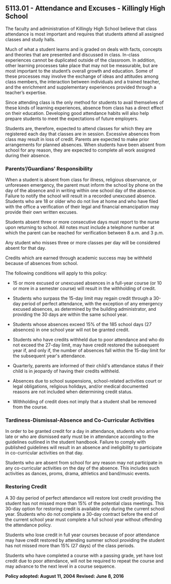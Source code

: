 ## 5113.01 - Attendance and Excuses - Killingly High School

The faculty and administration of Killingly High School believe that class attendance is most important and requires that students attend all assigned classes and study halls.

Much of what a student learns and is graded on deals with facts, concepts and theories that are presented and discussed in class. In-class experiences cannot be duplicated outside of the classroom. In addition, other learning processes take place that may not be measurable, but are most important to the student’s overall growth and education. Some of these processes may involve the exchange of ideas and attitudes among class members, the interaction between individuals and a trained teacher, and the enrichment and supplementary experiences provided through a teacher’s expertise.

Since attending class is the only method for students to avail themselves of these kinds of learning experiences, absence from class has a direct effect on their education. Developing good attendance habits will also help prepare students to meet the expectations of future employers.

Students are, therefore, expected to attend classes for which they are registered each day that classes are in session. Excessive absences from class may result in loss of credit. Parents are expected to make prior arrangements for planned absences. When students have been absent from school for any reason, they are expected to complete all work assigned during their absence.

### Parents’/Guardians’ Responsibility

When a student is absent from class for illness, religious observance, or unforeseen emergency, the parent must inform the school by phone on the day of the absence and in writing within one school day of the absence. Failure to notify the school will result in a recorded unexcused absence.  Students who are 18 or older who do not live at home and who have filed with the office a verification of their legal and financial emancipation may provide their own written excuses.

Students absent three or more consecutive days must report to the nurse upon returning to school. All notes must include a telephone number at which the parent can be reached for verification between 8 a.m. and 3 p.m.

Any student who misses three or more classes per day will be considered absent for that day.

Credits which are earned through academic success may be withheld because of absences from school.

The following conditions will apply to this policy:

*  15 or more excused or unexcused absences in a full-year course (or 10 or more in a semester course) will result in the withholding of credit.

*  Students who surpass the 15-day limit may regain credit through a 30-day period of perfect attendance, with the exception of any emergency excused absences, as determined by the building administrator, and providing the 30 days are within the same school year.

*  Students whose absences exceed 15% of the 185 school days (27 absences) in one school year will not be granted credit.

*  Students who have credits withheld due to poor attendance and who do not exceed the 27-day limit, may have credit restored the subsequent year if, and only if, the number of absences fall within the 15-day limit for the subsequent year's attendance.

*  Quarterly, parents are informed of their child's attendance status if their child is in jeopardy of having their credits withheld.

*  Absences due to school suspensions, school-related activities court or legal obligations, religious holidays, and/or medical documented reasons are not included when determining credit status.

*  Withholding of credit does not imply that a student shall be removed from the course.

### Tardiness-Dismissal-Absence and Co-Curricular Activities

In order to be granted credit for a day in attendance, students who arrive late or who are dismissed early must be in attendance according to the guidelines outlined in the student handbook. Failure to comply with published guidelines will result in an absence and ineligibility to participate in co-curricular activities on that day.

Students who are absent from school for any reason may not participate in any co-curricular activities on the day of the absence. This includes such activities as dances, proms, drama, athletics and band/music events.

### Restoring Credit

A 30 day period of perfect attendance will restore lost credit providing the student has not missed more than 15% of the potential class meetings. This 30-day option for restoring credit is available only during the current school year. Students who do not complete a 30-day contract before the end of the current school year must complete a full school year without offending the attendance policy.

Students who lose credit in full year courses because of poor attendance may have credit restored by attending summer school providing the student has not missed more than 15% (27 days) of the class periods.

Students who have completed a course with a passing grade, yet have lost credit due to poor attendance, will not be required to repeat the course and may advance to the next level in a course sequence.

**Policy adopted:  August 11, 2004**
**Revised: June 8, 2016**

